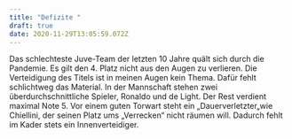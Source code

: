 ```yaml
---
title: "Defizite "
draft: true
date: 2020-11-29T13:05:59.072Z
---
```

Das schlechteste Juve-Team der letzten 10 Jahre quält sich durch die Pandemie. Es gilt den 4. Platz nicht aus den Augen zu verlieren. Die Verteidigung des Titels ist in meinen Augen kein Thema. Dafür fehlt schlichtweg das Material. In der Mannschaft stehen zwei überdurchschnittliche Spieler, Ronaldo und de Light. Der Rest verdient maximal Note 5. Vor einem guten Torwart steht ein „Dauerverletzter„wie Chiellini, der seinen Platz ums „Verrecken“ nicht räumen will. Dadurch fehlt im Kader stets ein Innenverteidiger.